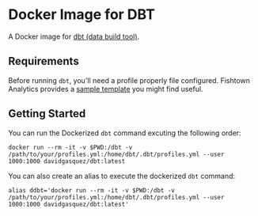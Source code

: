 # Docker Image for DBT

A Docker image for [dbt (data build tool)](https://github.com/fishtown-analytics/dbt).

## Requirements

Before running `dbt`, you'll need a profile properly file configured. Fishtown Analytics provides a [sample template](https://github.com/fishtown-analytics/dbt/blob/development/sample.profiles.yml) you might find useful.

## Getting Started

You can run the Dockerized `dbt` command excuting the following order:

```
docker run --rm -it -v $PWD:/dbt -v /path/to/your/profiles.yml:/home/dbt/.dbt/profiles.yml --user 1000:1000 davidgasquez/dbt:latest
```

You can also create an alias to execute the dockerized `dbt` command:

```
alias ddbt='docker run --rm -it -v $PWD:/dbt -v /path/to/your/profiles.yml:/home/dbt/.dbt/profiles.yml --user 1000:1000 davidgasquez/dbt:latest'
```
